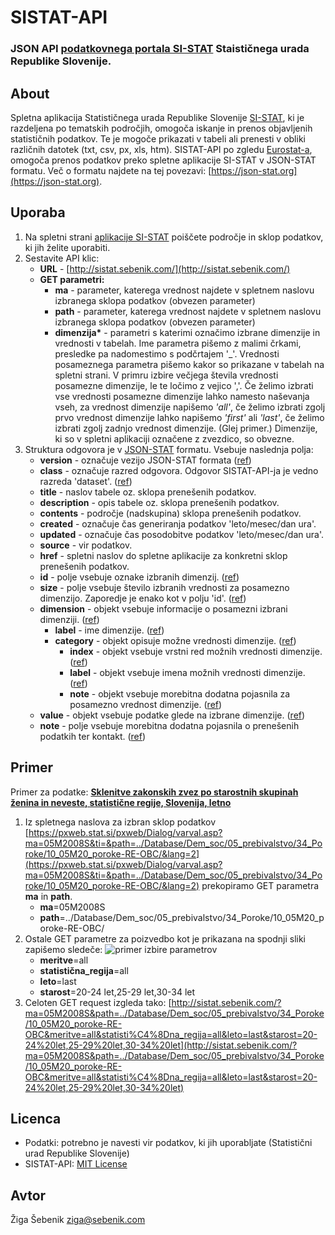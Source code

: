 # SISTAT-API
### JSON API [podatkovnega portala SI-STAT](http://pxweb.stat.si/pxweb/dialog/statfile2.asp) Staističnega urada Republike Slovenije.

## About
Spletna aplikacija Statističnega urada Republike Slovenije [SI-STAT](http://pxweb.stat.si/pxweb/dialog/statfile2.asp), ki je razdeljena po tematskih področjih, omogoča iskanje in prenos objavljenih statističnih podatkov. Te je mogoče prikazati v tabeli ali prenesti v obliki različnih datotek (txt, csv, px, xls, htm).
SISTAT-API po zgledu [Eurostat-a](http://ec.europa.eu/eurostat/web/sdmx-web-services/rest-sdmx-2.1), omogoča prenos podatkov preko spletne aplikacije SI-STAT v JSON-STAT formatu. Več o formatu najdete na tej povezavi: [https://json-stat.org](https://json-stat.org).

## Uporaba
1. Na spletni strani [aplikacije SI-STAT](http://pxweb.stat.si/pxweb/dialog/statfile2.asp) poiščete področje in sklop podatkov, ki jih želite uporabiti.
2. Sestavite API klic:
    * __URL__ - [http://sistat.sebenik.com/](http://sistat.sebenik.com/)
    * __GET parametri:__
      * __ma__ - parameter, katerega vrednost najdete v spletnem naslovu izbranega sklopa podatkov (obvezen parameter)
      * __path__ - parameter, katerega vrednost najdete v spletnem naslovu izbranega sklopa podatkov (obvezen parameter)
      * __dimenzija*__ - parametri s katerimi označimo izbrane dimenzije in vrednosti v tabelah. Ime parametra pišemo z malimi črkami, presledke pa nadomestimo s podčrtajem '\_'. Vrednosti posameznega parametra pišemo kakor so prikazane v tabelah na spletni strani. V primru izbire večjega števila vrednosti posamezne dimenzije, le te ločimo z vejico ','. Če želimo izbrati vse vrednosti posamezne dimenzije lahko namesto naševanja vseh, za vrednost dimenzije napišemo _'all'_, če želimo izbrati zgolj prvo vrednost dimenzije lahko napišemo _'first'_ ali _'last'_, če želimo izbrati zgolj zadnjo vrednost dimenzije. (Glej primer.)
      Dimenzije, ki so v spletni aplikaciji označene z zvezdico, so obvezne.
3. Struktura odgovora je v [JSON-STAT](https://json-stat.org) formatu. Vsebuje naslednja polja:
    * __version__ - označuje vezijo JSON-STAT formata ([ref](https://json-stat.org/format/#version))
    * __class__ - označuje razred odgovora. Odgovor SISTAT-API-ja je vedno razreda 'dataset'. ([ref](https://json-stat.org/format/#class))
    * __title__ - naslov tabele oz. sklopa prenešenih podatkov.
    * __description__ - opis tabele oz. sklopa prenešenih podatkov.
    * __contents__ - področje (nadskupina) sklopa prenešenih podatkov.
    * __created__ - označuje čas generiranja podatkov 'leto/mesec/dan ura'.
    * __updated__ - označuje čas posodobitve podatkov 'leto/mesec/dan ura'.
    * __source__ - vir podatkov.
    * __href__ - spletni naslov do spletne aplikacije za konkretni sklop prenešenih podatkov.
    * __id__ - polje vsebuje oznake izbranih dimenzij. ([ref](https://json-stat.org/format/#id))
    * __size__ - polje vsebuje število izbranih vrednosti za posamezno dimenzijo. Zaporedje je enako kot v polju 'id'. ([ref](https://json-stat.org/format/#size))
    * __dimension__ - objekt vsebuje informacije o posamezni izbrani dimenziji. ([ref](https://json-stat.org/format/#dimension))
        * __label__ - ime dimenzije. ([ref](https://json-stat.org/format/#label))
        * __category__ - objekt opisuje možne vrednosti dimenzije. ([ref](https://json-stat.org/format/#category))
            * __index__ - objekt vsebuje vrstni red možnih vrednosti dimenzije. ([ref](https://json-stat.org/format/#index))
            * __label__ - objekt vsebuje imena možnih vrednosti dimenzije. ([ref](https://json-stat.org/format/#label))
            * __note__ - objekt vsebuje morebitna dodatna pojasnila za posamezno vrednost dimenzije. ([ref](https://json-stat.org/format/#note))
    * __value__ - objekt vsebuje podatke glede na izbrane dimenzije. ([ref](https://json-stat.org/format/#value))
    * __note__ - polje vsebuje morebitna dodatna pojasnila o prenešenih podatkih ter kontakt. ([ref](https://json-stat.org/format/#note))

## Primer
Primer za podatke: __[Sklenitve zakonskih zvez po starostnih skupinah ženina in neveste, statistične regije, Slovenija, letno](https://pxweb.stat.si/pxweb/Dialog/varval.asp?ma=05M2008S&ti=&path=../Database/Dem_soc/05_prebivalstvo/34_Poroke/10_05M20_poroke-RE-OBC/&lang=2)__

1. Iz spletnega naslova za izbran sklop podatkov [https://pxweb.stat.si/pxweb/Dialog/varval.asp?ma=05M2008S&ti=&path=../Database/Dem_soc/05_prebivalstvo/34_Poroke/10_05M20_poroke-RE-OBC/&lang=2](https://pxweb.stat.si/pxweb/Dialog/varval.asp?ma=05M2008S&ti=&path=../Database/Dem_soc/05_prebivalstvo/34_Poroke/10_05M20_poroke-RE-OBC/&lang=2) prekopiramo GET parametra __ma__ in __path__.
    * __ma__=05M2008S
    * __path__=../Database/Dem_soc/05_prebivalstvo/34_Poroke/10_05M20_poroke-RE-OBC/
2. Ostale GET parametre za poizvedbo kot je prikazana na spodnji sliki zapišemo sledeče:
![primer izbire parametrov](http://i.imgur.com/3SgIxgv.png)
    * __meritve__=all
    * __statistična_regija__=all
    * __leto__=last
    * __starost__=20-24 let,25-29 let,30-34 let
3. Celoten GET request izgleda tako:
  [http://sistat.sebenik.com/?ma=05M2008S&path=../Database/Dem_soc/05_prebivalstvo/34_Poroke/10_05M20_poroke-RE-OBC&meritve=all&statisti%C4%8Dna_regija=all&leto=last&starost=20-24%20let,25-29%20let,30-34%20let](http://sistat.sebenik.com/?ma=05M2008S&path=../Database/Dem_soc/05_prebivalstvo/34_Poroke/10_05M20_poroke-RE-OBC&meritve=all&statisti%C4%8Dna_regija=all&leto=last&starost=20-24%20let,25-29%20let,30-34%20let)


## Licenca
* Podatki: potrebno je navesti vir podatkov, ki jih uporabljate (Statistični urad Republike Slovenije)
* SISTAT-API: [MIT License](https://github.com/sebenik/sistat-api/blob/master/LICENSE)

## Avtor
Žiga Šebenik [ziga@sebenik.com](mailto:ziga@sebenik.com)
